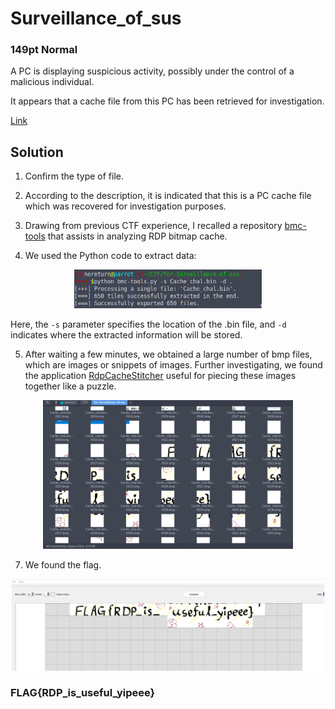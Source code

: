 # Surveillance_of_sus
### 149pt Normal

A PC is displaying suspicious activity, possibly under the control of a malicious individual.

It appears that a cache file from this PC has been retrieved for investigation.

[Link](../files/for-Surveillance-of-sus.zip)

## Solution

1. Confirm the type of file.
2. According to the description, it is indicated that this is a PC cache file which was recovered for investigation purposes.
3. Drawing from previous CTF experience, I recalled a repository [bmc-tools](https://github.com/ANSSI-FR/bmc-tools/blob/master/bmc-tools.py) that assists in analyzing RDP bitmap cache.

4. We used the Python code to extract data:

<p align="center">
  <img src="../../Imagenes/yySkFFQ4w7.png" width="300" alt="Execution">
</p>

   Here, the `-s` parameter specifies the location of the .bin file, and `-d` indicates where the extracted information will be stored.

5. After waiting a few minutes, we obtained a large number of bmp files, which are images or snippets of images. Further investigating, we found the application [RdpCacheStitcher](https://github.com/BSI-Bund/RdpCacheStitcher/blob/main/README.md) useful for piecing these images together like a puzzle.
   
<p align="center">
  <img src="../../Imagenes/6p2AQ7bTLp.png" width="400" alt="Extracted Images">
</p>

7. We found the flag.

<p align="center">
  <img src="../../Imagenes/msrWYbN7fS.png" width="500" alt="Flag">
</p>

### FLAG{RDP_is_useful_yipeee}

